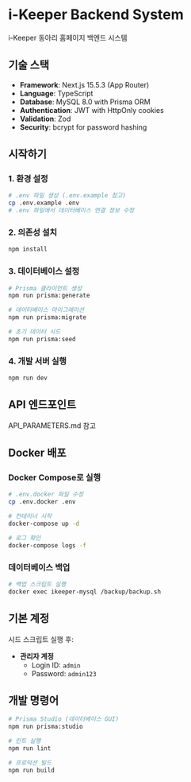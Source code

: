 # i-Keeper Backend System

i-Keeper 동아리 홈페이지 백엔드 시스템

## 기술 스택

- **Framework**: Next.js 15.5.3 (App Router)
- **Language**: TypeScript
- **Database**: MySQL 8.0 with Prisma ORM
- **Authentication**: JWT with HttpOnly cookies
- **Validation**: Zod
- **Security**: bcrypt for password hashing

## 시작하기

### 1. 환경 설정

```bash
# .env 파일 생성 (.env.example 참고)
cp .env.example .env
# .env 파일에서 데이터베이스 연결 정보 수정
```

### 2. 의존성 설치

```bash
npm install
```

### 3. 데이터베이스 설정

```bash
# Prisma 클라이언트 생성
npm run prisma:generate

# 데이터베이스 마이그레이션
npm run prisma:migrate

# 초기 데이터 시드
npm run prisma:seed
```

### 4. 개발 서버 실행

```bash
npm run dev
```

## API 엔드포인트

API_PARAMETERS.md 참고

## Docker 배포

### Docker Compose로 실행

```bash
# .env.docker 파일 수정
cp .env.docker .env

# 컨테이너 시작
docker-compose up -d

# 로그 확인
docker-compose logs -f
```

### 데이터베이스 백업

```bash
# 백업 스크립트 실행
docker exec ikeeper-mysql /backup/backup.sh
```

## 기본 계정

시드 스크립트 실행 후:

- **관리자 계정**
  - Login ID: `admin`
  - Password: `admin123`

## 개발 명령어

```bash
# Prisma Studio (데이터베이스 GUI)
npm run prisma:studio

# 린트 실행
npm run lint

# 프로덕션 빌드
npm run build
```
